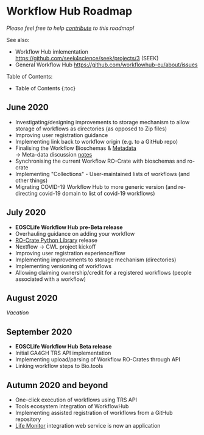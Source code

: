 # Workflow Hub Roadmap

_Please feel free to help [contribute](https://github.com/workflowhub-eu/about/edit/master/roadmap.md) to this roadmap!_

See also:
  * Workflow Hub imlementation <https://github.com/seek4science/seek/projects/3> (SEEK)
  * General Workflow Hub <https://github.com/workflowhub-eu/about/issues>

Table of Contents:

* Table of Contents
{:toc}

## June 2020

* Investigating/designing improvements to storage mechanism to allow storage of workflows as directories (as opposed to Zip files)
* Improving user registration guidance
* Implementing link back to workflow origin (e.g. to a GitHub repo)
* Finalising the Workflow Bioschemas & [Metadata](https://docs.google.com/spreadsheets/d/1ah4GQFlXuZiL6UeWAbHXt1iAlxEIidkC8g8lsSfNfRQ/edit#gid=0) \
-> Meta-data discussion [notes](https://docs.google.com/document/d/14b7PnZ01PimuZyfE4OZPH_atB_k4qH_xk5gKFzScB2o/edit)
* Synchronising the current Workflow RO-Crate with bioschemas and ro-crate
* Implementing "Collections" - User-maintained lists of workflows (and other things)
* Migrating COVID-19 Workflow Hub to more generic version (and re-directing covid-19 domain to list of covid-19 workflows)

## July 2020

* **EOSCLife Workflow Hub pre-Beta release**
* Overhauling guidance on adding your workflow
* [RO-Crate Python Library](https://github.com/ResearchObject/ro-crate-py) release
* Nextflow -> CWL project kickoff
* Improving user registration experience/flow
* Implementing improvements to storage mechanism (directories)
* Implementing versioning of workflows
* Allowing claiming ownership/credit for a registered workflows (people associated with a workflow)

## August 2020

*Vacation*

## September 2020

* **EOSCLife Workflow Hub Beta release**
* Initial GA4GH TRS API implementation
* Implementing upload/parsing of Workflow RO-Crates through API
* Linking workflow steps to Bio.tools

## Autumn 2020 and beyond

* One-click execution of workflows using TRS API
* Tools ecosystem integration of WorkflowHub
* Implementing assisted registration of workflows from a GitHub repository
* [Life Monitor](https://github.com/crs4/life_monitor) integration web service is now an application
